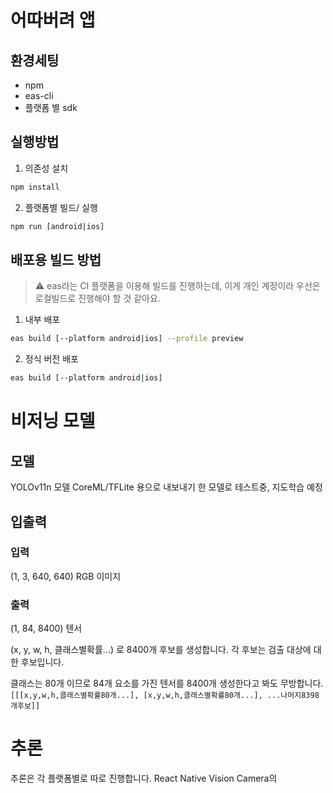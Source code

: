 # 어따버려 앱

## 환경세팅
- npm
- eas-cli
- 플랫폼 별 sdk
## 실행방법
1. 의존성 설치
```bash
npm install
```
2. 플랫폼별 빌드/ 실행
```bash
npm run [android|ios]
```
## 배포용 빌드 방법

> ⚠️ eas라는 CI 플랫폼을 이용해 빌드를 진행하는데, 이게 개인 계정이라 우선은 로컬빌드로 진행해야 할 것 같아요.
1. 내부 배포
```bash
eas build [--platform android|ios] --profile preview
```
2. 정식 버전 배포
```bash
eas build [--platform android|ios]
```

# 비저닝 모델
## 모델
YOLOv11n 모델 CoreML/TFLite 용으로 내보내기 한 모델로 테스트중, 지도학습 예정
## 입출력
### 입력
(1, 3, 640, 640) RGB 이미지
### 출력
(1, 84, 8400) 텐서

(x, y, w, h, 클래스별확률...)  로 8400개 후보를 생성합니다. 각 후보는 검출 대상에 대한 후보입니다.

클래스는 80개 이므로 84개 요소를 가진 텐서를 8400개 생성한다고 봐도 무방합니다.
`[[[x,y,w,h,클래스별확률80개...], [x,y,w,h,클래스별확률80개...], ...나머지8398개후보]]`

# 추론
추론은 각 플랫폼별로 따로 진행합니다.
React Native Vision Camera의 